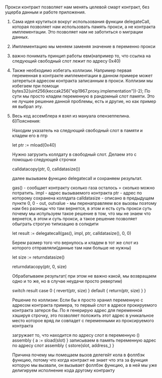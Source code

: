 Прокси контракт позволяет нам менять целевой смарт контракт, без ущерба данным и работе приложения.
1) Сама идея крутиться вокруг использования функции delegateCall, которая позволяет нам использовать память прокси, а не контракта имплементации. Это позволяет нам не заботиться о миграции данных. 
2) Имплементацию мы меняем заменяя значение в переменно прокси
3) важно понимать принцип работы евм(например то, что ссылка на следующий свободный слот лежит по адресу 0х40)
4) Также необходимо избегать коллизии. Например первая переменная в контракте имплементации в данном примере может затереться адресом контракта записанным в прокси. Коллизии мы избегаем при помощи bytes32(uint256(keccak256("eip1967.proxy.implementation"))-2); 
По сути мы просто кладем переменную в рандомный слот памяти. Это не лучшее решение данной проблемы, есть и другие, но как пример яя выбрал эту.
5) Весь код ассемблера я взял из мануала опензеппелина. 
6)Пояснения:

    Находим указатель на следующий свободный слот в памяти и кладем его в птр

    let ptr := mload(0x40)

    Нужно загрузить коллдату в свободный слот. Делаем это с помощью следующей строчки

    calldatacopy(ptr, 0, calldatasize())

    далее вызываем функцию delegatecall и сохраняем результат. 

    gas() - сообщает контракту сколько газа осталось = сколько можно потратить.
    impl - адрес вызываемого контракта
    ptr - адрес по которому сохранена коллдата
    calldatasize - описано в предыдущем пункте
    0, 0 - out, outvalue - мы перенаправляем все вызовы поэтому нам без разницы что там вернется, в этом и есть суть прокси 
    суть почему мы испульзуем такое решение в том, что мы не знаем что вернется, в этом и суть прокси, а такое решение позволяет обыграть строгую типизацию в солидити

    let result := delegatecall(gas(), impl, ptr, calldatasize(), 0, 0)

    Берем размер того что вернулось и кладем в тот же слот из которого отправляли(данные там нам больше не нужны)

    let size := returndatasize()

    returndatacopy(ptr, 0, size)

    Обрабатываем результат( при этом не важно какой, мы возвращаем одно и то же, но в случае неудачи просто ревертим)

    switch result
    case 0 {
        revert(ptr, size)
    }
    default {
        return(ptr, size)
    }
    }

    Решение по коллизии:
    Если бы я просто хранил переменную с адресом контракта примера, то первый слот в адресе прокируемого контракта затерся бы. По я генерирую адрес для переменной хэшируя строчку, это позволяет положить этот адрес в уникальное место которое вряд ли совпадет с переменными из проксируемого контракта

    загружает то, что находится по адресу слот в переменную ()
    assembly {
      a := sload(slot)
    }
    записываем в память переменную адрес по адресу слот
    assembly {
      sstore(slot, address_)
    }

    Причина почему мы помещаем вызов делегейт кола в фоллбэк функцию, потому что когда контракт не знает что эта за функция которую мы вызвали, он вызывает фоллбэк функцию, а в ней мы уже делигируем исполнение кода другому контракту